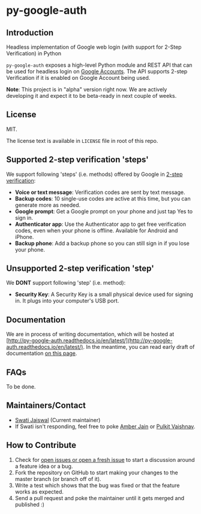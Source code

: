 # py-google-auth

## Introduction
Headless implementation of Google web login (with support for 2-Step Verification) in Python

`py-google-auth` exposes a high-level Python module and REST API that can be used for headless login on [Google Accounts](https://accounts.google.com/ServiceLogin). The API supports 2-step Verification if it is enabled on Google Account being used.

**Note**: This project is in "alpha" version right now. We are actively developing it and expect it to be beta-ready in next couple of weeks.

## License
MIT.

The license text is available in `LICENSE` file in root of this repo.

## Supported 2-step verification 'steps'
We support following 'steps' (i.e. methods) offered by Google in [2-step verification](https://myaccount.google.com/security/signinoptions/two-step-verification):
* **Voice or text message**: Verification codes are sent by text message.
* **Backup codes**: 10 single-use codes are active at this time, but you can generate more as needed.
* **Google prompt**: Get a Google prompt on your phone and just tap Yes to sign in.
* **Authenticator app**: Use the Authenticator app to get free verification codes, even when your phone is offline. Available for Android and iPhone.
* **Backup phone**: Add a backup phone so you can still sign in if you lose your phone.

## Unsupported 2-step verification 'step'
We **DONT** support following 'step' (i.e. method):
* **Security Key**: A Security Key is a small physical device used for signing in. It plugs into your computer's USB port.

## Documentation
We are in process of writing documentation, which will be hosted at [http://py-google-auth.readthedocs.io/en/latest/](http://py-google-auth.readthedocs.io/en/latest/). In the meantime, you can read early draft of documentation [on this page](https://github.com/HashGrowth/py-google-auth/tree/packaging#py-google-auth).

## FAQs
To be done.

## Maintainers/Contact

* [Swati Jaiswal](https://github.com/curioswati) (Current maintainer)
* If Swati isn't responding, feel free to poke [Amber Jain](https://github.com/amberj) or [Pulkit Vaishnav](https://github.com/pulkitvaishnav/).

## How to Contribute

1. Check for [open issues or open a fresh issue](https://github.com/HashGrowth/py-google-auth/issues) to start a discussion around a feature idea or a bug.
2. Fork the repository on GitHub to start making your changes to the master branch (or branch off of it).
3. Write a test which shows that the bug was fixed or that the feature works as expected.
4. Send a pull request and poke the maintainer until it gets merged and published :)